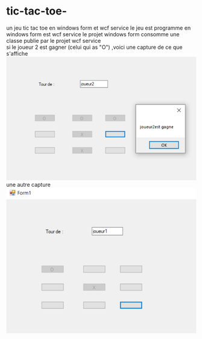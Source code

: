 # tic-tac-toe-
un jeu tic tac toe en windows form et wcf service 
le jeu est programme en windows form est wcf service
le projet windows form consomme une classe publie par le projet wcf service   
si le joueur 2 est gagner (celui qui as "O") ,voici une capture de ce que s'affiche  ![une capture de lancement de jeu ](https://github.com/Hamza-Aziz/tic-tac-toe-/blob/master/Capture2.PNG)    une autre capture    ![une autre capture ](https://github.com/Hamza-Aziz/tic-tac-toe-/blob/master/Capture.PNG)
